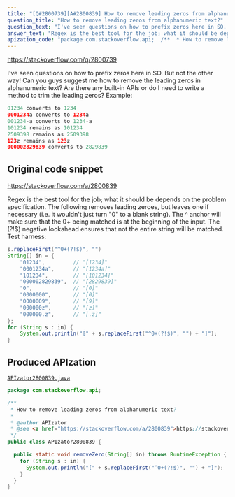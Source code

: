 ```yaml
---
title: "[Q#2800739][A#2800839] How to remove leading zeros from alphanumeric text?"
question_title: "How to remove leading zeros from alphanumeric text?"
question_text: "I've seen questions on how to prefix zeros here in SO. But not the other way! Can you guys suggest me how to remove the leading zeros in alphanumeric text? Are there any built-in APIs or do I need to write a method to trim the leading zeros? Example:"
answer_text: "Regex is the best tool for the job; what it should be depends on the problem specification. The following removes leading zeroes, but leaves one if necessary (i.e. it wouldn't just turn \"0\" to a blank string). The ^ anchor will make sure that the 0+ being matched is at the beginning of the input. The (?!$) negative lookahead ensures that not the entire string will be matched. Test harness:"
apization_code: "package com.stackoverflow.api;  /**  * How to remove leading zeros from alphanumeric text?  *  * @author APIzator  * @see <a href=\"https://stackoverflow.com/a/2800839\">https://stackoverflow.com/a/2800839</a>  */ public class APIzator2800839 {    public static void removeZero(String[] in) throws RuntimeException {     for (String s : in) {       System.out.println(\"[\" + s.replaceFirst(\"^0+(?!$)\", \"\") + \"]\");     }   } }"
---
```


https://stackoverflow.com/q/2800739

I&#x27;ve seen questions on how to prefix zeros here in SO. But not the other way!
Can you guys suggest me how to remove the leading zeros in alphanumeric text? Are there any built-in APIs or do I need to write a method to trim the leading zeros?
Example:


```java
01234 converts to 1234
0001234a converts to 1234a
001234-a converts to 1234-a
101234 remains as 101234
2509398 remains as 2509398
123z remains as 123z
000002829839 converts to 2829839
```


## Original code snippet

https://stackoverflow.com/a/2800839

Regex is the best tool for the job; what it should be depends on the problem specification. The following removes leading zeroes, but leaves one if necessary (i.e. it wouldn&#x27;t just turn &quot;0&quot; to a blank string).
The ^ anchor will make sure that the 0+ being matched is at the beginning of the input. The (?!$) negative lookahead ensures that not the entire string will be matched.
Test harness:

```java
s.replaceFirst("^0+(?!$)", "")
String[] in = {
    "01234",         // "[1234]"
    "0001234a",      // "[1234a]"
    "101234",        // "[101234]"
    "000002829839",  // "[2829839]"
    "0",             // "[0]"
    "0000000",       // "[0]"
    "0000009",       // "[9]"
    "000000z",       // "[z]"
    "000000.z",      // "[.z]"
};
for (String s : in) {
    System.out.println("[" + s.replaceFirst("^0+(?!$)", "") + "]");
}
```

## Produced APIzation

[`APIzator2800839.java`](https://github.com/pasqualesalza/apization-temp-data/raw/master/apizations/java/APIzator2800839.java)

```java
package com.stackoverflow.api;

/**
 * How to remove leading zeros from alphanumeric text?
 *
 * @author APIzator
 * @see <a href="https://stackoverflow.com/a/2800839">https://stackoverflow.com/a/2800839</a>
 */
public class APIzator2800839 {

  public static void removeZero(String[] in) throws RuntimeException {
    for (String s : in) {
      System.out.println("[" + s.replaceFirst("^0+(?!$)", "") + "]");
    }
  }
}

```